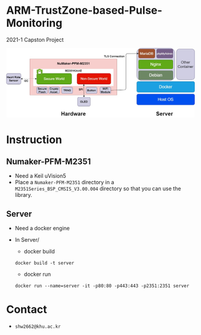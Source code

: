 # ARM-TrustZone-based-Pulse-Monitoring
2021-1 Capston Project

![structure](/structure.jpg)

# Instruction

## Numaker-PFM-M2351
+ Need a Keil uVision5
+ Place a `Numaker-PFM-M2351` directory in a `M2351Series_BSP_CMSIS_V3.00.004` directory so that you can use the library.

## Server
+ Need a docker engine

+ In Server/
	+ docker build
	```
	docker build -t server
	```

	+ docker run
	```
	docker run --name=server -it -p80:80 -p443:443 -p2351:2351 server
	```


# Contact
+ `shw2662@khu.ac.kr`
